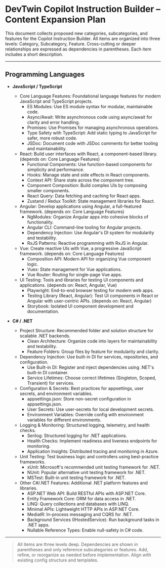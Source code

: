 # DevTwin Copilot Instruction Builder – Content Expansion Plan

This document collects proposed new categories, subcategories, and features for the Copilot Instruction Builder. All items are organized into three levels: Category, Subcategory, Feature. Cross-cutting or deeper relationships are expressed as dependencies in parentheses. Each item includes a short description.

---

## Programming Languages
- **JavaScript / TypeScript**
  - Core Language Features: Foundational language features for modern JavaScript and TypeScript projects.
    - ES Modules: Use ES module syntax for modular, maintainable code.
    - Async/Await: Write asynchronous code using async/await for clarity and error handling.
    - Promises: Use Promises for managing asynchronous operations.
    - Type Safety with TypeScript: Add static typing to JavaScript for safer, more robust code.
    - JSDoc: Document code with JSDoc comments for better tooling and maintainability.
  - React: Build user interfaces with React, a component-based library. (depends on: Core Language Features)
    - Functional Components: Use function-based components for simplicity and performance.
    - Hooks: Manage state and side effects in React components.
    - Context API: Share state across the component tree.
    - Component Composition: Build complex UIs by composing smaller components.
    - React Query: Data fetching and caching for React apps.
    - Zustand / Redux Toolkit: State management libraries for React.
  - Angular: Develop applications using Angular, a full-featured framework. (depends on: Core Language Features)
    - NgModules: Organize Angular apps into cohesive blocks of functionality.
    - Angular CLI: Command-line tooling for Angular projects.
    - Dependency Injection: Use Angular's DI system for modularity and testability.
    - RxJS Patterns: Reactive programming with RxJS in Angular.
  - Vue: Create reactive UIs with Vue, a progressive JavaScript framework. (depends on: Core Language Features)
    - Composition API: Modern API for organizing Vue component logic.
    - Vuex: State management for Vue applications.
    - Vue Router: Routing for single-page Vue apps.
  - UI Testing: Tools and libraries for testing UI components and applications. (depends on: React, Angular, Vue)
    - Playwright: End-to-end browser testing for modern web apps.
    - Testing Library (React, Angular): Test UI components in React or Angular with user-centric APIs. (depends on: React, Angular)
    - Storybook: Isolated UI component development and documentation.

- **C# / .NET**
  - Project Structure: Recommended folder and solution structure for scalable .NET backends.
    - Clean Architecture: Organize code into layers for maintainability and testability.
    - Feature Folders: Group files by feature for modularity and clarity.
  - Dependency Injection: Use built-in DI for services, repositories, and configuration.
    - Use Built-in DI: Register and inject dependencies using .NET's built-in DI container.
    - Service Lifetimes: Choose correct lifetimes (Singleton, Scoped, Transient) for services.
  - Configuration & Secrets: Best practices for appsettings, user secrets, and environment variables.
    - appsettings.json: Store non-secret configuration in appsettings.json.
    - User Secrets: Use user-secrets for local development secrets.
    - Environment Variables: Override config with environment variables for different environments.
  - Logging & Monitoring: Structured logging, telemetry, and health checks.
    - Serilog: Structured logging for .NET applications.
    - Health Checks: Implement readiness and liveness endpoints for monitoring.
    - Application Insights: Distributed tracing and monitoring in Azure.
  - Unit Testing: Test business logic and controllers using best-practice frameworks.
    - xUnit: Microsoft's recommended unit testing framework for .NET.
    - NUnit: Popular alternative unit testing framework for .NET.
    - MSTest: Built-in unit testing framework for .NET.
  - Other C#/.NET Features: Additional .NET platform features and libraries.
    - ASP.NET Web API: Build RESTful APIs with ASP.NET Core.
    - Entity Framework Core: ORM for data access in .NET.
    - LINQ: Query collections and databases with LINQ.
    - Minimal APIs: Lightweight HTTP APIs in ASP.NET Core.
    - MediatR: In-process messaging and CQRS for .NET.
    - Background Services (IHostedService): Run background tasks in .NET apps.
    - Nullable Reference Types: Enable null-safety in C# code.

---

> All items are three levels deep. Dependencies are shown in parentheses and only reference subcategories or features. Add, refine, or reorganize as needed before implementation. Align with existing config structure and templates.
